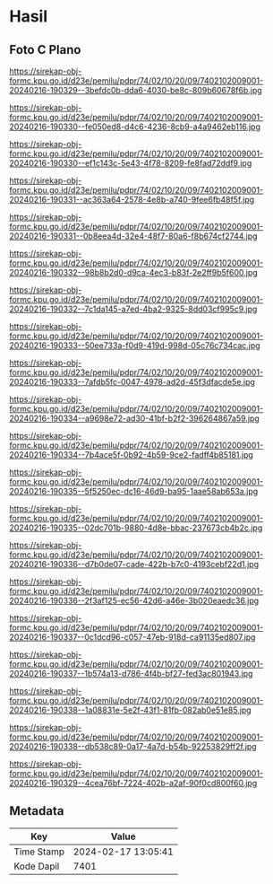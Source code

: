 # Hasil

## Foto C Plano

https://sirekap-obj-formc.kpu.go.id/d23e/pemilu/pdpr/74/02/10/20/09/7402102009001-20240216-190329--3befdc0b-dda6-4030-be8c-809b60678f6b.jpg

https://sirekap-obj-formc.kpu.go.id/d23e/pemilu/pdpr/74/02/10/20/09/7402102009001-20240216-190330--fe050ed8-d4c6-4236-8cb9-a4a9462eb116.jpg

https://sirekap-obj-formc.kpu.go.id/d23e/pemilu/pdpr/74/02/10/20/09/7402102009001-20240216-190330--ef1c143c-5e43-4f78-8209-fe8fad72ddf9.jpg

https://sirekap-obj-formc.kpu.go.id/d23e/pemilu/pdpr/74/02/10/20/09/7402102009001-20240216-190331--ac363a64-2578-4e8b-a740-9fee6fb48f5f.jpg

https://sirekap-obj-formc.kpu.go.id/d23e/pemilu/pdpr/74/02/10/20/09/7402102009001-20240216-190331--0b8eea4d-32e4-48f7-80a6-f8b674cf2744.jpg

https://sirekap-obj-formc.kpu.go.id/d23e/pemilu/pdpr/74/02/10/20/09/7402102009001-20240216-190332--98b8b2d0-d9ca-4ec3-b83f-2e2ff9b5f600.jpg

https://sirekap-obj-formc.kpu.go.id/d23e/pemilu/pdpr/74/02/10/20/09/7402102009001-20240216-190332--7c1da145-a7ed-4ba2-9325-8dd03cf995c9.jpg

https://sirekap-obj-formc.kpu.go.id/d23e/pemilu/pdpr/74/02/10/20/09/7402102009001-20240216-190333--50ee733a-f0d9-419d-998d-05c76c734cac.jpg

https://sirekap-obj-formc.kpu.go.id/d23e/pemilu/pdpr/74/02/10/20/09/7402102009001-20240216-190333--7afdb5fc-0047-4978-ad2d-45f3dfacde5e.jpg

https://sirekap-obj-formc.kpu.go.id/d23e/pemilu/pdpr/74/02/10/20/09/7402102009001-20240216-190334--a9698e72-ad30-41bf-b2f2-396264867a59.jpg

https://sirekap-obj-formc.kpu.go.id/d23e/pemilu/pdpr/74/02/10/20/09/7402102009001-20240216-190334--7b4ace5f-0b92-4b59-9ce2-fadff4b85181.jpg

https://sirekap-obj-formc.kpu.go.id/d23e/pemilu/pdpr/74/02/10/20/09/7402102009001-20240216-190335--5f5250ec-dc16-46d9-ba95-1aae58ab653a.jpg

https://sirekap-obj-formc.kpu.go.id/d23e/pemilu/pdpr/74/02/10/20/09/7402102009001-20240216-190335--02dc701b-9880-4d8e-bbac-237673cb4b2c.jpg

https://sirekap-obj-formc.kpu.go.id/d23e/pemilu/pdpr/74/02/10/20/09/7402102009001-20240216-190336--d7b0de07-cade-422b-b7c0-4193cebf22d1.jpg

https://sirekap-obj-formc.kpu.go.id/d23e/pemilu/pdpr/74/02/10/20/09/7402102009001-20240216-190336--2f3af125-ec56-42d6-a46e-3b020eaedc36.jpg

https://sirekap-obj-formc.kpu.go.id/d23e/pemilu/pdpr/74/02/10/20/09/7402102009001-20240216-190337--0c1dcd96-c057-47eb-918d-ca91135ed807.jpg

https://sirekap-obj-formc.kpu.go.id/d23e/pemilu/pdpr/74/02/10/20/09/7402102009001-20240216-190337--1b574a13-d786-4f4b-bf27-fed3ac801943.jpg

https://sirekap-obj-formc.kpu.go.id/d23e/pemilu/pdpr/74/02/10/20/09/7402102009001-20240216-190338--1a08831e-5e2f-43f1-81fb-082ab0e51e85.jpg

https://sirekap-obj-formc.kpu.go.id/d23e/pemilu/pdpr/74/02/10/20/09/7402102009001-20240216-190338--db538c89-0a17-4a7d-b54b-92253829ff2f.jpg

https://sirekap-obj-formc.kpu.go.id/d23e/pemilu/pdpr/74/02/10/20/09/7402102009001-20240216-190329--4cea76bf-7224-402b-a2af-90f0cd800f60.jpg


## Metadata

| Key        | Value               |
| ---------- | ------------------- |
| Time Stamp | 2024-02-17 13:05:41 |
| Kode Dapil | 7401                |



